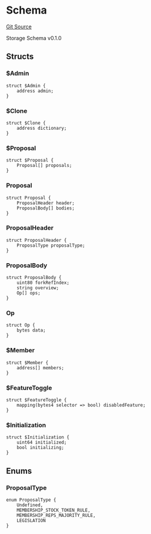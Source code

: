 # Schema
[Git Source](https://github.com/metacontract/mc/blob/8438d83ed04f942f1b69f22b0cb556723d88a8f9/plugin-functions/std/storage/Schema.sol)

Storage Schema v0.1.0


## Structs
### $Admin

```solidity
struct $Admin {
    address admin;
}
```

### $Clone

```solidity
struct $Clone {
    address dictionary;
}
```

### $Proposal

```solidity
struct $Proposal {
    Proposal[] proposals;
}
```

### Proposal

```solidity
struct Proposal {
    ProposalHeader header;
    ProposalBody[] bodies;
}
```

### ProposalHeader

```solidity
struct ProposalHeader {
    ProposalType proposalType;
}
```

### ProposalBody

```solidity
struct ProposalBody {
    uint80 forkRefIndex;
    string overview;
    Op[] ops;
}
```

### Op

```solidity
struct Op {
    bytes data;
}
```

### $Member

```solidity
struct $Member {
    address[] members;
}
```

### $FeatureToggle

```solidity
struct $FeatureToggle {
    mapping(bytes4 selector => bool) disabledFeature;
}
```

### $Initialization

```solidity
struct $Initialization {
    uint64 initialized;
    bool initializing;
}
```

## Enums
### ProposalType

```solidity
enum ProposalType {
    Undefined,
    MEMBERSHIP_STOCK_TOKEN_RULE,
    MEMBERSHIP_REPS_MAJORITY_RULE,
    LEGISLATION
}
```

